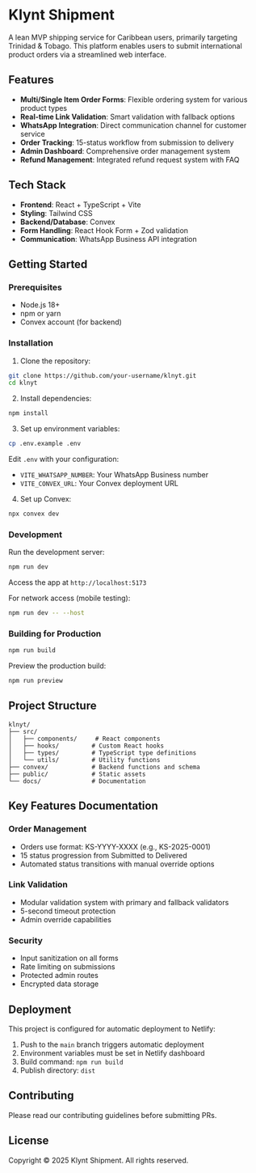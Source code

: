 # Klynt Shipment

A lean MVP shipping service for Caribbean users, primarily targeting Trinidad & Tobago. This platform enables users to submit international product orders via a streamlined web interface.

## Features

- **Multi/Single Item Order Forms**: Flexible ordering system for various product types
- **Real-time Link Validation**: Smart validation with fallback options
- **WhatsApp Integration**: Direct communication channel for customer service
- **Order Tracking**: 15-status workflow from submission to delivery
- **Admin Dashboard**: Comprehensive order management system
- **Refund Management**: Integrated refund request system with FAQ

## Tech Stack

- **Frontend**: React + TypeScript + Vite
- **Styling**: Tailwind CSS
- **Backend/Database**: Convex
- **Form Handling**: React Hook Form + Zod validation
- **Communication**: WhatsApp Business API integration

## Getting Started

### Prerequisites

- Node.js 18+
- npm or yarn
- Convex account (for backend)

### Installation

1. Clone the repository:
```bash
git clone https://github.com/your-username/klnyt.git
cd klnyt
```

2. Install dependencies:
```bash
npm install
```

3. Set up environment variables:
```bash
cp .env.example .env
```

Edit `.env` with your configuration:
- `VITE_WHATSAPP_NUMBER`: Your WhatsApp Business number
- `VITE_CONVEX_URL`: Your Convex deployment URL

4. Set up Convex:
```bash
npx convex dev
```

### Development

Run the development server:
```bash
npm run dev
```

Access the app at `http://localhost:5173`

For network access (mobile testing):
```bash
npm run dev -- --host
```

### Building for Production

```bash
npm run build
```

Preview the production build:
```bash
npm run preview
```

## Project Structure

```
klnyt/
├── src/
│   ├── components/     # React components
│   ├── hooks/         # Custom React hooks
│   ├── types/         # TypeScript type definitions
│   └── utils/         # Utility functions
├── convex/            # Backend functions and schema
├── public/            # Static assets
└── docs/              # Documentation
```

## Key Features Documentation

### Order Management
- Orders use format: KS-YYYY-XXXX (e.g., KS-2025-0001)
- 15 status progression from Submitted to Delivered
- Automated status transitions with manual override options

### Link Validation
- Modular validation system with primary and fallback validators
- 5-second timeout protection
- Admin override capabilities

### Security
- Input sanitization on all forms
- Rate limiting on submissions
- Protected admin routes
- Encrypted data storage

## Deployment

This project is configured for automatic deployment to Netlify:

1. Push to the `main` branch triggers automatic deployment
2. Environment variables must be set in Netlify dashboard
3. Build command: `npm run build`
4. Publish directory: `dist`

## Contributing

Please read our contributing guidelines before submitting PRs.

## License

Copyright © 2025 Klynt Shipment. All rights reserved.